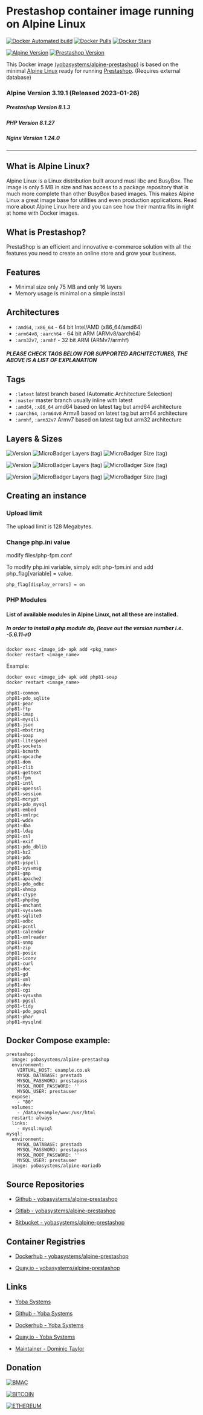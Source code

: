 # Prestashop container image running on Alpine Linux

[![Docker Automated build](https://img.shields.io/docker/automated/yobasystems/alpine-prestashop.svg?style=for-the-badge&logo=docker)](https://hub.docker.com/r/yobasystems/alpine-prestashop/)
[![Docker Pulls](https://img.shields.io/docker/pulls/yobasystems/alpine-prestashop.svg?style=for-the-badge&logo=docker)](https://hub.docker.com/r/yobasystems/alpine-prestashop/)
[![Docker Stars](https://img.shields.io/docker/stars/yobasystems/alpine-prestashop.svg?style=for-the-badge&logo=docker)](https://hub.docker.com/r/yobasystems/alpine-prestashop/)

[![Alpine Version](https://img.shields.io/badge/Alpine%20version-v3.19.1-green.svg?style=for-the-badge)](https://alpinelinux.org/)
[![Prestashop Version](https://img.shields.io/badge/Prestashop%20version-v8.1.3-green.svg?style=for-the-badge)](https://www.prestashop.com/en)


This Docker image [(yobasystems/alpine-prestashop)](https://hub.docker.com/r/yobasystems/alpine-prestashop/) is based on the minimal [Alpine Linux](https://alpinelinux.org/) ready for running [Prestashop](https://www.prestashop.com/en). (Requires external database)

### Alpine Version 3.19.1 (Released 2023-01-26)
##### Prestashop Version 8.1.3
##### PHP Version 8.1.27
##### Nginx Version 1.24.0

----

## What is Alpine Linux?
Alpine Linux is a Linux distribution built around musl libc and BusyBox. The image is only 5 MB in size and has access to a package repository that is much more complete than other BusyBox based images. This makes Alpine Linux a great image base for utilities and even production applications. Read more about Alpine Linux here and you can see how their mantra fits in right at home with Docker images.

## What is Prestashop?
PrestaShop is an efficient and innovative e-commerce solution with all the features you need to create an online store and grow your business.

## Features

* Minimal size only 75 MB and only 16 layers
* Memory usage is minimal on a simple install

## Architectures

* ```:amd64```, ```:x86_64``` - 64 bit Intel/AMD (x86_64/amd64)
* ```:arm64v8```, ```:aarch64``` - 64 bit ARM (ARMv8/aarch64)
* ```:arm32v7```, ```:armhf``` - 32 bit ARM (ARMv7/armhf)

##### PLEASE CHECK TAGS BELOW FOR SUPPORTED ARCHITECTURES, THE ABOVE IS A LIST OF EXPLANATION

## Tags

* ```:latest``` latest branch based (Automatic Architecture Selection)
* ```:master``` master branch usually inline with latest
* ```:amd64```, ```:x86_64```  amd64 based on latest tag but amd64 architecture
* ```:aarch64```, ```:arm64v8``` Armv8 based on latest tag but arm64 architecture
* ```:armhf```, ```:arm32v7``` Armv7 based on latest tag but arm32 architecture

## Layers & Sizes

![Version](https://img.shields.io/badge/version-amd64-blue.svg?style=for-the-badge)
![MicroBadger Layers (tag)](https://img.shields.io/docker/layers/yobasystems/alpine-prestashop/amd64.svg?style=for-the-badge)
![MicroBadger Size (tag)](https://img.shields.io/docker/image-size/yobasystems/alpine-prestashop/amd64.svg?style=for-the-badge)

![Version](https://img.shields.io/badge/version-aarch64-blue.svg?style=for-the-badge)
![MicroBadger Layers (tag)](https://img.shields.io/docker/layers/yobasystems/alpine-prestashop/aarch64.svg?style=for-the-badge)
![MicroBadger Size (tag)](https://img.shields.io/docker/image-size/yobasystems/alpine-prestashop/aarch64.svg?style=for-the-badge)

![Version](https://img.shields.io/badge/version-armhf-blue.svg?style=for-the-badge)
![MicroBadger Layers (tag)](https://img.shields.io/docker/layers/yobasystems/alpine-prestashop/armhf.svg?style=for-the-badge)
![MicroBadger Size (tag)](https://img.shields.io/docker/image-size/yobasystems/alpine-prestashop/armhf.svg?style=for-the-badge)


## Creating an instance


### Upload limit

The upload limit is 128 Megabytes.

### Change php.ini value
modify files/php-fpm.conf

To modify php.ini variable, simply edit php-fpm.ini and add php_flag[variable] = value.

```
php_flag[display_errors] = on
```

### PHP Modules
#### List of available modules in Alpine Linux, not all these are installed.
##### In order to install a php module do, (leave out the version number i.e. -5.6.11-r0
```
docker exec <image_id> apk add <pkg_name>
docker restart <image_name>
```
Example:

```
docker exec <image_id> apk add php81-soap
docker restart <image_name>
```

```
php81-common
php81-pdo_sqlite
php81-pear
php81-ftp
php81-imap
php81-mysqli
php81-json
php81-mbstring
php81-soap
php81-litespeed
php81-sockets
php81-bcmath
php81-opcache
php81-dom
php81-zlib
php81-gettext
php81-fpm
php81-intl
php81-openssl
php81-session
php81-mcrypt
php81-pdo_mysql
php81-embed
php81-xmlrpc
php81-wddx
php81-dba
php81-ldap
php81-xsl
php81-exif
php81-pdo_dblib
php81-bz2
php81-pdo
php81-pspell
php81-sysvmsg
php81-gmp
php81-apache2
php81-pdo_odbc
php81-shmop
php81-ctype
php81-phpdbg
php81-enchant
php81-sysvsem
php81-sqlite3
php81-odbc
php81-pcntl
php81-calendar
php81-xmlreader
php81-snmp
php81-zip
php81-posix
php81-iconv
php81-curl
php81-doc
php81-gd
php81-xml
php81-dev
php81-cgi
php81-sysvshm
php81-pgsql
php81-tidy
php81-pdo_pgsql
php81-phar
php81-mysqlnd
```

## Docker Compose example:

```yalm
prestashop:
  image: yobasystems/alpine-prestashop
  environment:
    VIRTUAL_HOST: example.co.uk
    MYSQL_DATABASE: prestadb
    MYSQL_PASSWORD: prestapass
    MYSQL_ROOT_PASSWORD: ''
    MYSQL_USER: prestauser
  expose:
    - "80"
  volumes:
    - /data/example/www:/usr/html
  restart: always
  links:
    - mysql:mysql
mysql:
  environment:
    MYSQL_DATABASE: prestadb
    MYSQL_PASSWORD: prestapass
    MYSQL_ROOT_PASSWORD: ''
    MYSQL_USER: prestauser
  image: yobasystems/alpine-mariadb
```

## Source Repositories

* [Github - yobasystems/alpine-prestashop](https://github.com/yobasystems/alpine-prestashop)

* [Gitlab - yobasystems/alpine-prestashop](https://gitlab.com/yobasystems/alpine-prestashop)

* [Bitbucket - yobasystems/alpine-prestashop](https://bitbucket.org/yobasystems/alpine-prestashop/)


## Container Registries

* [Dockerhub - yobasystems/alpine-prestashop](https://hub.docker.com/r/yobasystems/alpine-prestashop/)

* [Quay.io - yobasystems/alpine-prestashop](https://quay.io/repository/yobasystems/alpine-prestashop)


## Links

* [Yoba Systems](https://www.yobasystems.co.uk/)

* [Github - Yoba Systems](https://github.com/yobasystems/)

* [Dockerhub - Yoba Systems](https://hub.docker.com/u/yobasystems/)

* [Quay.io - Yoba Systems](https://quay.io/organization/yobasystems)

* [Maintainer - Dominic Taylor](https://github.com/dominictayloruk)

## Donation

[![BMAC](https://img.shields.io/badge/BUY%20ME%20A%20COFFEE-£5-blue.svg?style=for-the-badge&logo=buy-me-a-coffee)](https://www.buymeacoffee.com/dominictayloruk?new=1)

[![BITCOIN](https://img.shields.io/badge/BTC-bc1q7hy8qmyvq7rw6slrna7yffcdnj9rcg4e9xjecc-blue.svg?style=for-the-badge&logo=bitcoin)](bitcoin:bc1q7hy8qmyvq7rw6slrna7yffcdnj9rcg4e9xjecc)

[![ETHEREUM](https://img.shields.io/badge/ETH-0xb6bE2e4da3d86b50Bdae1F9B6960c23dd87C532C-blue.svg?style=for-the-badge&logo=ethereum)](ethereum:0xb6bE2e4da3d86b50Bdae1F9B6960c23dd87C532C)